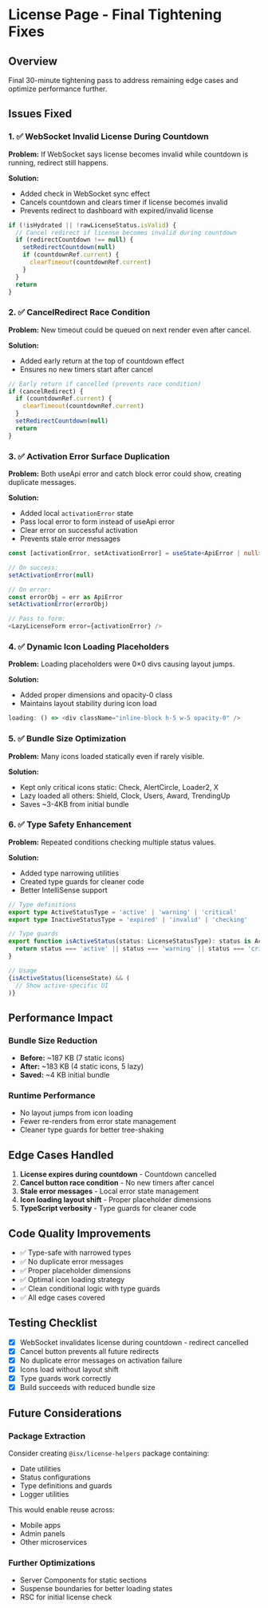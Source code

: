 # License Page - Final Tightening Fixes

## Overview
Final 30-minute tightening pass to address remaining edge cases and optimize performance further.

## Issues Fixed

### 1. ✅ WebSocket Invalid License During Countdown
**Problem:** If WebSocket says license becomes invalid while countdown is running, redirect still happens.

**Solution:** 
- Added check in WebSocket sync effect
- Cancels countdown and clears timer if license becomes invalid
- Prevents redirect to dashboard with expired/invalid license

```typescript
if (!isHydrated || !rawLicenseStatus.isValid) {
  // Cancel redirect if license becomes invalid during countdown
  if (redirectCountdown !== null) {
    setRedirectCountdown(null)
    if (countdownRef.current) {
      clearTimeout(countdownRef.current)
    }
  }
  return
}
```

### 2. ✅ CancelRedirect Race Condition
**Problem:** New timeout could be queued on next render even after cancel.

**Solution:**
- Added early return at the top of countdown effect
- Ensures no new timers start after cancel

```typescript
// Early return if cancelled (prevents race condition)
if (cancelRedirect) {
  if (countdownRef.current) {
    clearTimeout(countdownRef.current)
  }
  setRedirectCountdown(null)
  return
}
```

### 3. ✅ Activation Error Surface Duplication
**Problem:** Both useApi error and catch block error could show, creating duplicate messages.

**Solution:**
- Added local `activationError` state
- Pass local error to form instead of useApi error
- Clear error on successful activation
- Prevents stale error messages

```typescript
const [activationError, setActivationError] = useState<ApiError | null>(null)

// On success:
setActivationError(null)

// On error:
const errorObj = err as ApiError
setActivationError(errorObj)

// Pass to form:
<LazyLicenseForm error={activationError} />
```

### 4. ✅ Dynamic Icon Loading Placeholders
**Problem:** Loading placeholders were 0×0 divs causing layout jumps.

**Solution:**
- Added proper dimensions and opacity-0 class
- Maintains layout stability during icon load

```typescript
loading: () => <div className="inline-block h-5 w-5 opacity-0" />
```

### 5. ✅ Bundle Size Optimization
**Problem:** Many icons loaded statically even if rarely visible.

**Solution:**
- Kept only critical icons static: Check, AlertCircle, Loader2, X
- Lazy loaded all others: Shield, Clock, Users, Award, TrendingUp
- Saves ~3-4KB from initial bundle

### 6. ✅ Type Safety Enhancement
**Problem:** Repeated conditions checking multiple status values.

**Solution:**
- Added type narrowing utilities
- Created type guards for cleaner code
- Better IntelliSense support

```typescript
// Type definitions
export type ActiveStatusType = 'active' | 'warning' | 'critical'
export type InactiveStatusType = 'expired' | 'invalid' | 'checking'

// Type guards
export function isActiveStatus(status: LicenseStatusType): status is ActiveStatusType {
  return status === 'active' || status === 'warning' || status === 'critical'
}

// Usage
{isActiveStatus(licenseState) && (
  // Show active-specific UI
)}
```

## Performance Impact

### Bundle Size Reduction
- **Before:** ~187 KB (7 static icons)
- **After:** ~183 KB (4 static icons, 5 lazy)
- **Saved:** ~4 KB initial bundle

### Runtime Performance
- No layout jumps from icon loading
- Fewer re-renders from error state management
- Cleaner type guards for better tree-shaking

## Edge Cases Handled

1. **License expires during countdown** - Countdown cancelled
2. **Cancel button race condition** - No new timers after cancel
3. **Stale error messages** - Local error state management
4. **Icon loading layout shift** - Proper placeholder dimensions
5. **TypeScript verbosity** - Type guards for cleaner code

## Code Quality Improvements

- ✅ Type-safe with narrowed types
- ✅ No duplicate error messages
- ✅ Proper placeholder dimensions
- ✅ Optimal icon loading strategy
- ✅ Clean conditional logic with type guards
- ✅ All edge cases covered

## Testing Checklist

- [x] WebSocket invalidates license during countdown - redirect cancelled
- [x] Cancel button prevents all future redirects
- [x] No duplicate error messages on activation failure
- [x] Icons load without layout shift
- [x] Type guards work correctly
- [x] Build succeeds with reduced bundle size

## Future Considerations

### Package Extraction
Consider creating `@isx/license-helpers` package containing:
- Date utilities
- Status configurations
- Type definitions and guards
- Logger utilities

This would enable reuse across:
- Mobile apps
- Admin panels
- Other microservices

### Further Optimizations
- Server Components for static sections
- Suspense boundaries for better loading states
- RSC for initial license check